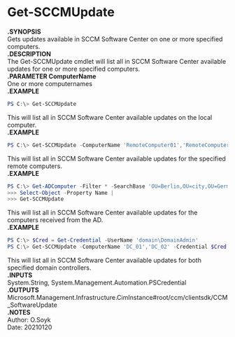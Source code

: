 # Get-SCCMUpdate
  
**.SYNOPSIS**  
Gets updates available in SCCM Software Center on one or more specified computers.  
**.DESCRIPTION**  
The Get-SCCMUpdate cmdlet will list all in SCCM Software Center available updates for one or more specified computers.  
**.PARAMETER  ComputerName**  
One or more computernames  
**.EXAMPLE**  

```Powershell
PS C:\> Get-SCCMUpdate
```
  
This will list all in SCCM Software Center available updates on the local computer.  
**.EXAMPLE**  

```Powershell
PS C:\> Get-SCCMUpdate -ComputerName 'RemoteComputer01','RemoteComputer02'
```
  
This will list all in SCCM Software Center available updates for the specified remote computers.  
**.EXAMPLE**  

```Powershell
PS C:\> Get-ADComputer -Filter * -SearchBase 'OU=Berlin,OU=city,OU=Germany,OU=country,DC=contoso,DC=com' |
>>> Select-Object -Property Name |
>>> Get-SCCMUpdate
```
  
This will list all in SCCM Software Center available updates for the computers received from the AD.  
**.EXAMPLE**  

```Powershell
PS C:\> $Cred = Get-Credential -UserName 'domain\DomainAdmin'
PS C:\> Get-SCCMUpdate -ComputerName 'DC_01','DC_02' -Credential $Cred
```
  
This will list all in SCCM Software Center available updates for both specified domain controllers.  
**.INPUTS**  
System.String, System.Management.Automation.PSCredential  
**.OUTPUTS**  
Microsoft.Management.Infrastructure.CimInstance#root/ccm/clientsdk/CCM_SoftwareUpdate  
**.NOTES**  
Author: O.Soyk  
Date:   20210120  
